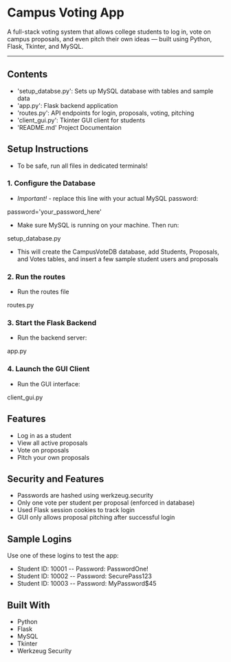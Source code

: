 # Campus Voting App

A full-stack voting system that allows college students to log in, vote on campus proposals, and even pitch their own ideas — built using Python, Flask, Tkinter, and MySQL.

---

## Contents

- 'setup_databse.py': Sets up MySQL database with tables and sample data
- 'app.py': Flask backend application
- 'routes.py': API endpoints for login, proposals, voting, pitching
- 'client_gui.py': Tkinter GUI client for students
- 'README.md' Project Documentaion

## Setup Instructions

- To be safe, run all files in dedicated terminals!

### 1. Configure the Database

- *Important!* - replace this line with your actual MySQL password:

password='your_password_here'

- Make sure MySQL is running on your machine. Then run:

setup_database.py

- This will create the CampusVoteDB database, add Students, Proposals, and Votes tables, and insert a few sample student users and proposals

### 2. Run the routes

- Run the routes file
  
routes.py

### 3. Start the Flask Backend

- Run the backend server:

app.py

### 4. Launch the GUI Client

- Run the GUI interface:

client_gui.py

## Features

- Log in as a student
- View all active proposals
- Vote on proposals
- Pitch your own proposals

## Security and Features

- Passwords are hashed using werkzeug.security
- Only one vote per student per proposal (enforced in database)
- Used Flask session cookies to track login
- GUI only allows proposal pitching after successful login

## Sample Logins

Use one of these logins to test the app:
- Student ID: 10001 -- Password: PasswordOne!
- Student ID: 10002 -- Password: SecurePass123
- Student ID: 10003 -- Password: MyPassword$45

## Built With

- Python
- Flask
- MySQL
- Tkinter
- Werkzeug Security
